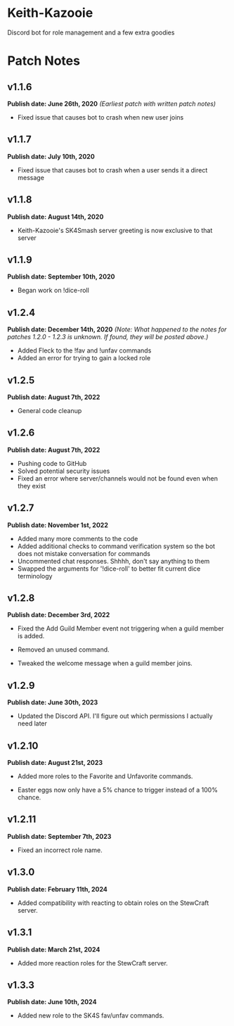 # Keith-Kazooie
 Discord bot for role management and a few extra goodies
 
 # Patch Notes

## v1.1.6
**Publish date: June 26th, 2020**
*(Earliest patch with written patch notes)*

- Fixed issue that causes bot to crash when new user joins

## v1.1.7
**Publish date: July 10th, 2020**

- Fixed issue that causes bot to crash when a user sends it a direct message

## v1.1.8
**Publish date: August 14th, 2020**

- Keith-Kazooie's SK4Smash server greeting is now exclusive to that server

## v1.1.9
**Publish date: September 10th, 2020**
- Began work on !dice-roll

## v1.2.4
**Publish date: December 14th, 2020**
*(Note: What happened to the notes for patches 1.2.0 - 1.2.3 is unknown. If found, they will be posted above.)*

- Added Fleck to the !fav and !unfav commands
- Added an error for trying to gain a locked role

## v1.2.5
**Publish date: August 7th, 2022**

- General code cleanup

## v1.2.6
**Publish date: August 7th, 2022**

- Pushing code to GitHub
- Solved potential security issues
- Fixed an error where server/channels would not be found even when they exist

## v1.2.7
**Publish date: November 1st, 2022**

- Added many more comments to the code
- Added additional checks to command verification system so the bot does not mistake conversation for commands
- Uncommented chat responses. Shhhh, don't say anything to them
- Swapped the arguments for '!dice-roll' to better fit current dice terminology

## v1.2.8
**Publish date: December 3rd, 2022**

- Fixed the Add Guild Member event not triggering when a guild member is added.

- Removed an unused command.

- Tweaked the welcome message when a guild member joins.

## v1.2.9
**Publish date: June 30th, 2023**

- Updated the Discord API. I'll figure out which permissions I actually need later

## v1.2.10
**Publish date: August 21st, 2023**

- Added more roles to the Favorite and Unfavorite commands.

- Easter eggs now only have a 5% chance to trigger instead of a 100% chance.

## v1.2.11
**Publish date: September 7th, 2023**

- Fixed an incorrect role name.

## v1.3.0
**Publish date: February 11th, 2024**

- Added compatibility with reacting to obtain roles on the StewCraft server.

## v1.3.1
**Publish date: March 21st, 2024**

- Added more reaction roles for the StewCraft server.

## v1.3.3
**Publish date: June 10th, 2024**

- Added new role to the SK4S fav/unfav commands.